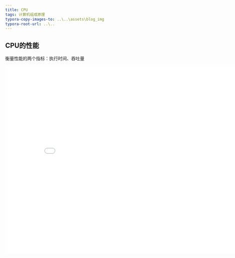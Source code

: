 ```yaml
---
title: CPU
tags: 计算机组成原理
typora-copy-images-to: ..\..\assets\blog_img
typora-root-url: ..\..
---
```


## CPU的性能

衡量性能的两个指标：执行时间、吞吐量

<embed src="/assets/pdf/深入理解计算机系统(原书第3版).pdf" width="850" height="600">